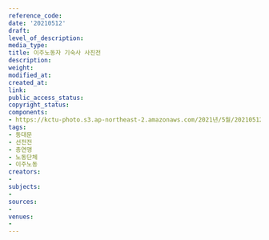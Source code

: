 ```yaml
---
reference_code: 
date: '20210512'
draft: 
level_of_description: 
media_type: 
title: 이주노동자 기숙사 사진전
description: 
weight: 
modified_at: 
created_at: 
link: 
public_access_status: 
copyright_status: 
components:
- https://kctu-photo.s3.ap-northeast-2.amazonaws.com/2021년/5월/20210512-이주노동자+기숙사+사진전_동대문_선전전_총연맹_노동단체_이주노동/_1DX0172.jpg
tags:
- 동대문
- 선전전
- 총연맹
- 노동단체
- 이주노동
creators:
- 
subjects:
- 
sources:
- 
venues:
- 
---
```

